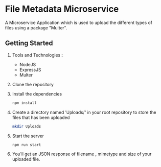 # File Metadata Microservice
A Microservice Application which is used to upload the different types of files using a package "Multer".

## Getting Started
1. Tools and Technologies :
   - NodeJS
   - ExpressJS
   - Multer

2. Clone the repository
3. Install the dependencies

     ```sh
     npm install
4. Create a directory named 'Uploads/' in your root repository to store the files that has been uploaded

     ```sh
     mkdir Uploads

5. Start the server
     ```sh
     npm run start
6. You'll get an JSON response of filename , mimetype and size of your uploaded file.
